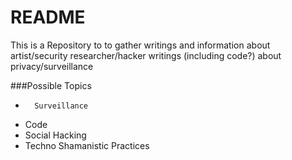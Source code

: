 README
======================================

This is a Repository to to gather writings and information about artist/security researcher/hacker writings (including code?) about privacy/surveillance

###Possible Topics 


*       Surveillance 
*	Code
*	Social Hacking 
*	Techno Shamanistic Practices
	
  

 


